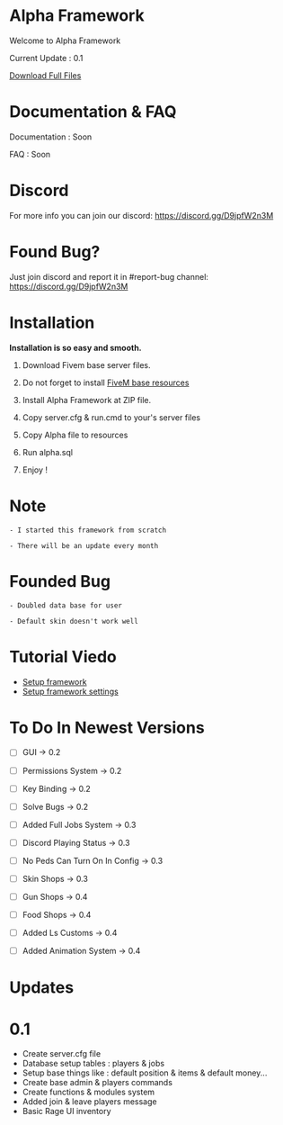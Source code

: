 # Alpha Framework

Welcome to Alpha Framework

Current Update : 0.1

<a href="https://gofile.io/d/Z5awZS">Download Full Files</a>







# Documentation & FAQ

Documentation : Soon

FAQ : Soon








# Discord

For more info you can join our discord:  https://discord.gg/D9jpfW2n3M







# Found Bug?

Just join discord and report it in #report-bug channel:  https://discord.gg/D9jpfW2n3M








# Installation

**Installation is so easy and smooth.**

1) Download Fivem base server files.

2) Do not forget to install <a href="https://github.com/citizenfx/cfx-server-data">FiveM base resources</a>

3) Install Alpha Framework at ZIP file.

4) Copy server.cfg & run.cmd to your's server files

5) Copy Alpha file to resources

6) Run alpha.sql

7) Enjoy !







# Note

`- I started this framework from scratch`

`- There will be an update every month`








# Founded Bug

`- Doubled data base for user`

`- Default skin doesn't work well`








# Tutorial Viedo 

- <a href="https://github.com/citizenfx/cfx-server-data">Setup framework</a>
- <a href="https://github.com/citizenfx/cfx-server-data">Setup framework settings</a>








# To Do In Newest Versions

- [ ] GUI → 0.2
- [ ] Permissions System → 0.2
- [ ] Key Binding → 0.2
- [ ] Solve Bugs → 0.2


- [ ] Added Full Jobs System → 0.3
- [ ] Discord Playing Status → 0.3
- [ ] No Peds Can Turn On In Config → 0.3
- [ ] Skin Shops → 0.3


- [ ] Gun Shops → 0.4
- [ ] Food Shops → 0.4
- [ ] Added Ls Customs → 0.4
- [ ] Added Animation System → 0.4









# Updates

# 0.1

- Create server.cfg file
- Database setup tables : players & jobs
- Setup base things like : default position & items & default money...
- Create base admin & players commands
- Create functions & modules system
- Added join & leave players message
- Basic Rage UI inventory
